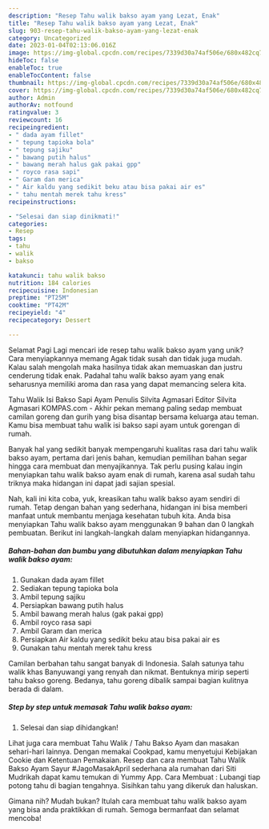 ```yaml
---
description: "Resep Tahu walik bakso ayam yang Lezat, Enak"
title: "Resep Tahu walik bakso ayam yang Lezat, Enak"
slug: 903-resep-tahu-walik-bakso-ayam-yang-lezat-enak
category: Uncategorized
date: 2023-01-04T02:13:06.016Z
image: https://img-global.cpcdn.com/recipes/7339d30a74af506e/680x482cq70/tahu-walik-bakso-ayam-foto-resep-utama.jpg
hideToc: false
enableToc: true
enableTocContent: false
thumbnail: https://img-global.cpcdn.com/recipes/7339d30a74af506e/680x482cq70/tahu-walik-bakso-ayam-foto-resep-utama.jpg
cover: https://img-global.cpcdn.com/recipes/7339d30a74af506e/680x482cq70/tahu-walik-bakso-ayam-foto-resep-utama.jpg
author: Admin
authorAv: notfound
ratingvalue: 3
reviewcount: 16
recipeingredient:
- " dada ayam fillet"
- " tepung tapioka bola"
- " tepung sajiku"
- " bawang putih halus"
- " bawang merah halus gak pakai gpp"
- " royco rasa sapi"
- " Garam dan merica"
- " Air kaldu yang sedikit beku atau bisa pakai air es"
- " tahu mentah merek tahu kress"
recipeinstructions:

- "Selesai dan siap dinikmati!"
categories:
- Resep
tags:
- tahu
- walik
- bakso

katakunci: tahu walik bakso 
nutrition: 184 calories
recipecuisine: Indonesian
preptime: "PT25M"
cooktime: "PT42M"
recipeyield: "4"
recipecategory: Dessert

---
```



Selamat Pagi Lagi mencari ide resep tahu walik bakso ayam yang unik? Cara menyiapkannya memang Agak tidak susah dan tidak juga mudah. Kalau salah mengolah maka hasilnya tidak akan memuaskan dan justru cenderung tidak enak. Padahal tahu walik bakso ayam yang enak seharusnya memiliki aroma dan rasa yang dapat memancing selera kita.


Tahu Walik Isi Bakso Sapi Ayam Penulis Silvita Agmasari Editor Silvita Agmasari KOMPAS.com - Akhir pekan memang paling sedap membuat camilan goreng dan gurih yang bisa disantap bersama keluarga atau teman. Kamu bisa membuat tahu walik isi bakso sapi ayam untuk gorengan di rumah.

Banyak hal yang sedikit banyak mempengaruhi kualitas rasa dari tahu walik bakso ayam, pertama dari jenis bahan, kemudian pemilihan bahan segar hingga cara membuat dan menyajikannya. Tak perlu pusing kalau ingin menyiapkan tahu walik bakso ayam enak di rumah, karena asal sudah tahu triknya maka hidangan ini dapat jadi sajian spesial.


Nah, kali ini kita coba, yuk, kreasikan tahu walik bakso ayam sendiri di rumah. Tetap dengan bahan yang sederhana, hidangan ini bisa memberi manfaat untuk membantu menjaga kesehatan tubuh kita. Anda bisa menyiapkan Tahu walik bakso ayam menggunakan 9 bahan dan 0 langkah pembuatan. Berikut ini langkah-langkah dalam menyiapkan hidangannya.

<!--inarticleads1-->

##### Bahan-bahan dan bumbu yang dibutuhkan dalam menyiapkan Tahu walik bakso ayam:

1. Gunakan  dada ayam fillet
1. Sediakan  tepung tapioka bola
1. Ambil  tepung sajiku
1. Persiapkan  bawang putih halus
1. Ambil  bawang merah halus (gak pakai gpp)
1. Ambil  royco rasa sapi
1. Ambil  Garam dan merica
1. Persiapkan  Air kaldu yang sedikit beku atau bisa pakai air es
1. Gunakan  tahu mentah merek tahu kress


Camilan berbahan tahu sangat banyak di Indonesia. Salah satunya tahu walik khas Banyuwangi yang renyah dan nikmat. Bentuknya mirip seperti tahu bakso goreng. Bedanya, tahu goreng dibalik sampai bagian kulitnya berada di dalam. 

<!--inarticleads2-->

##### Step by step untuk memasak Tahu walik bakso ayam:


1. Selesai dan siap dihidangkan!

Lihat juga cara membuat Tahu Walik / Tahu Bakso Ayam dan masakan sehari-hari lainnya. Dengan memakai Cookpad, kamu menyetujui Kebijakan Cookie dan Ketentuan Pemakaian. Resep dan cara membuat Tahu Walik Bakso Ayam Sayur #JagoMasakApril sederhana ala rumahan dari Siti Mudrikah dapat kamu temukan di Yummy App. Cara Membuat : Lubangi tiap potong tahu di bagian tengahnya. Sisihkan tahu yang dikeruk dan haluskan. 

Gimana nih? Mudah bukan? Itulah cara membuat tahu walik bakso ayam yang bisa anda praktikkan di rumah. Semoga bermanfaat dan selamat mencoba!
